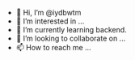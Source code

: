 - 👋 Hi, I’m @iydbwtm
- 👀 I’m interested in ...
- 🌱 I’m currently learning backend.
- 💞️ I’m looking to collaborate on ...
- 📫 How to reach me ...

<!---
iydbwtm/iydbwtm is a ✨ special ✨ repository because its `README.md` (this file) appears on your GitHub profile.
You can click the Preview link to take a look at your changes.
--->
